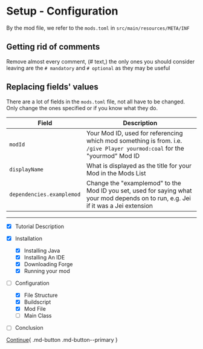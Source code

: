 # Setup - Configuration

By the mod file, we refer to the `mods.toml` in `src/main/resources/META/INF`

## Getting rid of comments

Remove almost every comment, (# text,) the only ones you should consider leaving are the `# mandatory` and `# optional` as they may be useful

## Replacing fields' values

There are a lot of fields in the `mods.toml` file, not all have to be changed. Only change the ones specified or if you know what they do.

| Field                     | Description                                                                                                                        |
| ------------------------- | ---------------------------------------------------------------------------------------------------------------------------------- |
| `modId`                   | Your Mod ID, used for referencing which mod something is from. i.e. `/give Player yourmod:coal` for the "yourmod" Mod ID           |
| `displayName`             | What is displayed as the title for your Mod in the Mods List                                                                       |
| `dependencies.examplemod` | Change the "examplemod" to the Mod ID you set, used for saying what your mod depends on to run, e.g. Jei if it was a Jei extension |

---

- [x] Tutorial Description
- [x] Installation
    * [x] Installing Java
    * [x] Installing An IDE
    * [x] Downloading Forge
    * [x] Running your mod
- [ ] Configuration
    * [x] File Structure
    * [x] Buildscript
    * [x] Mod File
    * [ ] Main Class
- [ ] Conclusion


[Continue](main-class.md){ .md-button .md-button--primary }